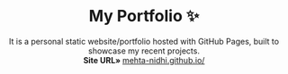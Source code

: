 <!-- PROJECT LOGO -->
<br />
<p align="center">
  <h1 align="center">My Portfolio ✨</h1>

  <p align="center">
    It is a personal static website/portfolio hosted with GitHub Pages, built to showcase my recent projects. 
    <br/>
    <strong>Site URL» </strong> 
    <a href="https://mehta-nidhi.github.io/">mehta-nidhi.github.io/</a>
    <br />
  </p>
</p>

